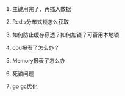 1. 主键用完了，再插入数据

2. Redis分布式锁怎么获取

3. 如何防止缓存穿透？如何加锁？可否用本地锁

4. cpu报表了怎么办？

5. Memory报表了怎么办

6. 死锁问题

7. go gc优化



